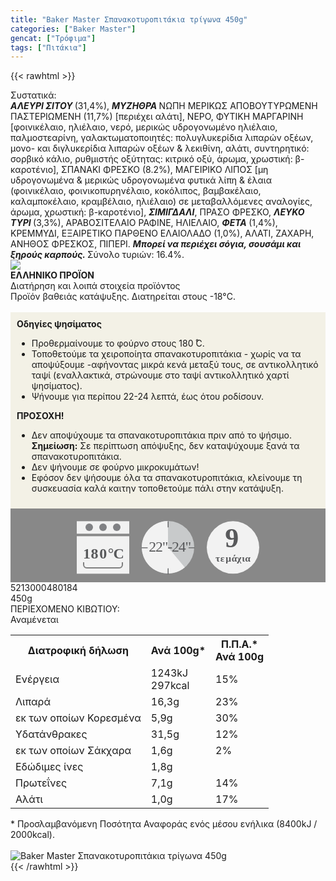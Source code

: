 ```yaml
---
title: "Baker Master Σπανακοτυροπιτάκια τρίγωνα 450g"
categories: ["Baker Master"]
gencat: ["Τρόφιμα"]
tags: ["Πιτάκια"]
---
```

{{< rawhtml >}}

<div class="sload18"><div class="product"><div id="sistatika">Συστατικά:</div><div class="alltext"><strong><em>ΑΛΕΥΡΙ ΣΙΤΟΥ </em></strong>(31,4%), <strong><em>ΜΥΖΗΘΡΑ </em></strong>ΝΩΠΗ ΜΕΡΙΚΩΣ ΑΠΟΒΟΥΤΥΡΩΜΕΝΗ ΠΑΣΤΕΡΙΩΜΕΝΗ (11,7%) [περιέχει αλάτι], ΝΕΡΟ, ΦΥΤΙΚΗ ΜΑΡΓΑΡΙΝΗ [φοινικέλαιο, ηλιέλαιο, νερό, μερικώς υδρογονωμένο ηλιέλαιο, παλμοστεαρίνη, γαλακτωματοποιητές: πολυγλυκερίδια λιπαρών οξέων, μονο- και διγλυκερίδια λιπαρών οξέων &amp; λεκιθίνη, αλάτι, συντηρητικό: σορβικό κάλιο, ρυθμιστής οξύτητας: κιτρικό οξύ, άρωμα, χρωστική: β-καροτένιο], ΣΠΑΝΑΚΙ ΦΡΕΣΚΟ (8.2%), ΜΑΓΕΙΡΙΚΟ ΛΙΠΟΣ [μη υδρογονωμένα &amp; μερικώς υδρογονωμένα φυτικά λίπη &amp; έλαια (φοινικέλαιο, φοινικοπυρηνέλαιο, κοκόλιπος, βαμβακέλαιο, καλαμποκέλαιο, κραμβέλαιο, ηλιέλαιο) σε μεταβαλλόμενες αναλογίες, άρωμα, χρωστική: β-καροτένιο], <strong><em>ΣΙΜΙΓΔΑΛΙ</em></strong>, ΠΡΑΣΟ ΦΡΕΣΚΟ, <strong><em>ΛΕΥΚΟ ΤΥΡΙ </em></strong>(3,3%), ΑΡΑΒΟΣΙΤΕΛΑΙΟ ΡΑΦΙΝΕ, ΗΛΙΕΛΑΙΟ, <strong><em>ΦΕΤΑ </em></strong>(1,4%), ΚΡΕΜΜΥΔΙ, ΕΞΑΙΡΕΤΙΚΟ ΠΑΡΘΕΝΟ ΕΛΑΙΟΛΑΔΟ (1,0%), ΑΛΑΤΙ, ΖΑΧΑΡΗ, ΑΝΗΘΟΣ ΦΡΕΣΚΟΣ, ΠΙΠΕΡΙ. <strong><em>Μπορεί να περιέχει σόγια, σουσάμι και ξηρούς καρπούς. </em></strong>Σύνολο τυριών: 16.4%.</div><div id="flag"><div id="flagimage" style="margin:0"><img src="/media/icons/gr.svg"></div><span id="flagtext"><b>ΕΛΛΗΝΙΚΟ ΠΡΟΪΟΝ</b></span></div><div id="loipa">Διατήρηση και λοιπά στοιχεία προϊόντος</div><div class="alltext">Προϊόν βαθειάς κατάψυξης. Διατηρείται στους -18°C.<br><br><div style="background:#f3f1e6;padding:10px;margin:0px"><b>Οδηγίες ψησίματος</b><br><ul><li>Προθερμαίνουμε το φούρνο στους 180 ̊C.</li><li>Τοποθετούμε τα χειροποίητα σπανακοτυροπιτάκια - χωρίς να τα αποψύξουμε -αφήνοντας μικρά κενά μεταξύ τους, σε αντικολλητικό ταψί (εναλλακτικά, στρώνουμε στο ταψί αντικολλητικό χαρτί ψησίματος).</li><li>Ψήνουμε για περίπου 22-24 λεπτά, έως ότου ροδίσουν.</li></ul><b>ΠΡΟΣΟΧΗ!</b><br><ul><li>Δεν αποψύχουμε τα σπανακοτυροπιτάκια πριν από το ψήσιμο.<br><b>Σημείωση:</b> Σε περίπτωση απόψυξης, δεν καταψύχουμε ξανά τα σπανακοτυροπιτάκια.</li><li>Δεν ψήνουμε σε φούρνο μικροκυμάτων!</li><li>Εφόσον δεν ψήσουμε όλα τα σπανακοτυροπιτάκια, κλείνουμε τη συσκευασία καλά καιτην τοποθετούμε πάλι στην κατάψυξη.</li></ul></div><div style="width:auto;margin:0px;background:#888"><div style="max-width:292px;margin:auto;padding:20px 20px 12px"><svg viewBox="0 0 292 85.37"><defs><style>.cls-1{fill:#f2f2f2}.cls-2{font-size:15.5px;letter-spacing:-.01em}.cls-12,.cls-18,.cls-19,.cls-2,.cls-9{fill:#58595b}.cls-12,.cls-2,.cls-9{font-family:csans;font-weight:700}.cls-3{letter-spacing:-.01em}.cls-4{letter-spacing:-.01em}.cls-5{letter-spacing:0}.cls-6{letter-spacing:.01em}.cls-7{letter-spacing:-.01em}.cls-8{letter-spacing:-.01em}.cls-9{font-size:44.05px}.cls-10{fill:#808184}.cls-11{fill:gray}.cls-12{font-size:24px}.cls-13{letter-spacing:-.06em}.cls-14{letter-spacing:0}.cls-15{letter-spacing:-.01em}.cls-16{letter-spacing:-.02em}.cls-17{fill:#c8cacb}.cls-19{font-size:23.88px;font-family:csans;letter-spacing:-.05em}</style></defs><title>Asset 31</title><g id="Layer_2" data-name="Layer 2"><g id="Layer_1-2" data-name="Layer 1"><circle class="cls-1" cx="250" cy="42.34" r="42"></circle><text class="cls-2" transform="translate(221.94 64.7)">τ<tspan class="cls-3" x="7.94" y="0">ε</tspan><tspan class="cls-4" x="16.38" y="0">μ</tspan><tspan class="cls-5" x="25.73" y="0">ά</tspan><tspan class="cls-6" x="34.4" y="0">χ</tspan><tspan class="cls-7" x="42.4" y="0">ι</tspan><tspan class="cls-8" x="47.44" y="0">α</tspan></text><text class="cls-9" transform="translate(237.37 41.88)">9</text><rect class="cls-1" y="0.34" width="84" height="20"></rect><rect class="cls-1" y="24.34" width="84" height="60"></rect><circle class="cls-10" cx="20" cy="10" r="6"></circle><circle class="cls-10" cx="42" cy="10" r="6"></circle><circle class="cls-10" cx="64" cy="10" r="6"></circle><path class="cls-1" d="M68,34H16a4.05,4.05,0,0,0-4,4V66H72V38A4.05,4.05,0,0,0,68,34ZM11,66v4a5,5,0,0,0,5,5H68a5,5,0,0,0,5-5V66Z"></path><path class="cls-11" d="M72,66v4a4.05,4.05,0,0,1-4,4H16a4.05,4.05,0,0,1-4-4V66H10v4a6,6,0,0,0,6,6H68a6,6,0,0,0,6-6V66Z"></path><text class="cls-12" transform="translate(10.1 60.39)"><tspan class="cls-13">1</tspan><tspan class="cls-14" x="12.36" y="0">8</tspan><tspan class="cls-15" x="26.09" y="0">0</tspan><tspan class="cls-16" x="39.58" y="0">°</tspan><tspan x="48.43" y="0">C</tspan></text><circle class="cls-17" cx="146" cy="42" r="42"></circle><path class="cls-1" d="M146,42l26.88,32.27A42,42,0,1,1,145.94,0Z"></path><path class="cls-18" d="M146.19,10.37a.66.66,0,0,1-.66-.66V1.06a.67.67,0,1,1,1.33,0V9.71A.66.66,0,0,1,146.19,10.37Z"></path><path class="cls-18" d="M188,43.55h-8.66a.67.67,0,0,1,0-1.33H188a.67.67,0,0,1,0,1.33Z"></path><path class="cls-18" d="M146.19,85.37a.67.67,0,0,1-.66-.66V76.05a.67.67,0,0,1,1.33,0v8.66A.67.67,0,0,1,146.19,85.37Z"></path><path class="cls-18" d="M113,43.55h-8.65a.67.67,0,1,1,0-1.33H113a.67.67,0,0,1,0,1.33Z"></path><text class="cls-19" transform="translate(115.18 49.09)">22"-24"</text></g></g></svg></div></div></div><div id="barcode"><div id="barimage1"></div><span id="bartext">5213000480184</span></div><div id="varos"><div id="varosimage1"></div><span id="varostext">450g</span></div><div id="kivotio">ΠΕΡΙΕΧΟΜΕΝΟ ΚΙΒΩΤΙΟΥ:<br>Αναμένεται</div><table id="diatable"><tbody><tr><th>Διατροφική δήλωση</th><th>Ανά 100g*</th><th>Π.Π.Α.*<br>Ανά 100g</th></tr><tr><td class="texr2">Ενέργεια</td><td class="texr">1243kJ<br>297kcal</td><td class="texr">15%</td></tr><tr><td class="texr2">Λιπαρά</td><td class="texr">16,3g</td><td class="texr">23%</td></tr><tr><td class="gray">εκ των οποίων Κορεσµένα</td><td class="gray2">5,9g</td><td class="gray2">30%</td></tr><tr><td class="texr2">Yδατάνθρακες</td><td class="texr">31,5g</td><td class="texr">12%</td></tr><tr><td class="gray">εκ των οποίων Σάκχαρα</td><td class="gray2">1,6g</td><td class="gray2">2%</td></tr><tr><td class="texr2">Εδώδιμες ίνες</td><td class="texr">1,8g</td><td class="texr"></td></tr><tr><td class="texr2">Πρωτεΐνες</td><td class="texr">7,1g</td><td class="texr">14%</td></tr><tr><td class="texr2">Αλάτι</td><td class="texr">1,0g</td><td class="texr">17%</td></tr></tbody></table><div class="alltext">* Προσλαμβανόμενη Ποσότητα Αναφοράς ενός μέσου ενήλικα (8400kJ / 2000kcal).</div><br><div class="pimg"><img alt="Baker Master Σπανακοτυροπιτάκια τρίγωνα 450g" title="Baker Master Σπανακοτυροπιτάκια τρίγωνα 450g" src="/media/images/baker-master-spanakotyropitakia-trigwna-450g.jpg"></div></div></div>
{{< /rawhtml >}}


